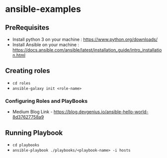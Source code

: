 # ansible-examples

## PreRequisites

* Install python 3 on your machine : https://www.python.org/downloads/
* Install Ansible on your machine : https://docs.ansible.com/ansible/latest/installation_guide/intro_installation.html


## Creating roles

- ```cd roles ```
- ```ansible-galaxy init <role-name> ```

### Configuring Roles and PlayBooks

* Medium Blog Link - https://blog.devgenius.io/ansible-hello-world-8d37627758a9

## Running Playbook

- ```cd playbooks ```
- ```ansible-playbook ./playbooks/<playbook-name> -i hosts ```





